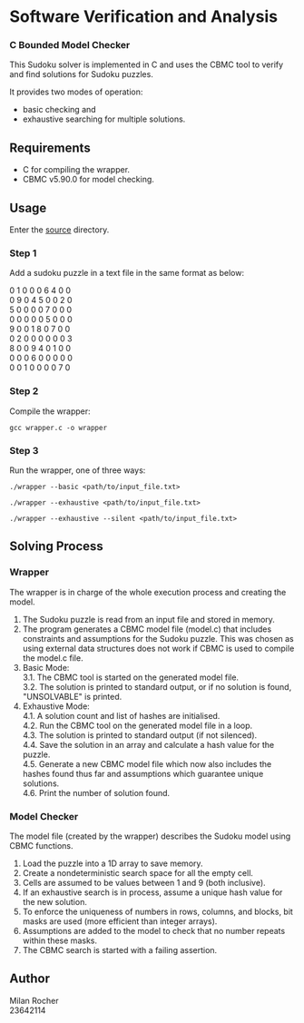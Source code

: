 # Software Verification and Analysis
### C Bounded Model Checker
This Sudoku solver is implemented in C and uses the CBMC tool to verify and find solutions for Sudoku puzzles.

It provides two modes of operation:
- basic checking and
- exhaustive searching for multiple solutions.

## Requirements
- C for compiling the wrapper.
- CBMC v5.90.0 for model checking.

## Usage
Enter the [source](./src/) directory.

### Step 1
Add a sudoku puzzle in a text file in the same format as below:

0 1 0 0 0 6 4 0 0 \
0 9 0 4 5 0 0 2 0 \
5 0 0 0 0 7 0 0 0 \
0 0 0 0 0 5 0 0 0 \
9 0 0 1 8 0 7 0 0 \
0 2 0 0 0 0 0 0 3 \
8 0 0 9 4 0 1 0 0 \
0 0 0 6 0 0 0 0 0 \
0 0 1 0 0 0 0 7 0

### Step 2
Compile the wrapper:

```commandline
gcc wrapper.c -o wrapper
```

### Step 3
Run the wrapper, one of three ways:

```commandline
./wrapper --basic <path/to/input_file.txt>
```

```commandline
./wrapper --exhaustive <path/to/input_file.txt>
```

```commandline
./wrapper --exhaustive --silent <path/to/input_file.txt>
```

## Solving Process

### Wrapper
The wrapper is in charge of the whole execution process and creating the model.

1. The Sudoku puzzle is read from an input file and stored in memory.
2. The program generates a CBMC model file (model.c) that includes constraints and assumptions for the Sudoku puzzle.
   This was chosen as using external data structures does not work if CBMC is used to compile the model.c file.
3. Basic Mode: \
   3.1. The CBMC tool is started on the generated model file. \
   3.2. The solution is printed to standard output, or if no solution is found, "UNSOLVABLE" is printed.
4. Exhaustive Mode: \
   4.1. A solution count and list of hashes are initialised. \
   4.2. Run the CBMC tool on the generated model file in a loop. \
   4.3. The solution is printed to standard output (if not silenced). \
   4.4. Save the solution in an array and calculate a hash value for the puzzle. \
   4.5. Generate a new CBMC model file which now also includes the hashes found thus far and assumptions
        which guarantee unique solutions. \
   4.6. Print the number of solution found.

### Model Checker
The model file (created by the wrapper) describes the Sudoku model using CBMC functions.

1. Load the puzzle into a 1D array to save memory.
2. Create a nondeterministic search space for all the empty cell.
3. Cells are assumed to be values between 1 and 9 (both inclusive).
4. If an exhaustive search is in process, assume a unique hash value for the new solution.
5. To enforce the uniqueness of numbers in rows, columns, and blocks, bit masks are used (more efficient than integer
   arrays).
6. Assumptions are added to the model to check that no number repeats within these masks.
7. The CBMC search is started with a failing assertion.

## Author
Milan Rocher \
23642114
